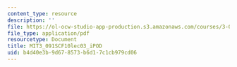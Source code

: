 ```yaml
---
content_type: resource
description: ''
file: https://ol-ocw-studio-app-production.s3.amazonaws.com/courses/3-091sc-introduction-to-solid-state-chemistry-fall-2010/b4d40e3b9d678573b6d17c1cb979cd06_MIT3_091SCF10lec03_iPOD.pdf
file_type: application/pdf
resourcetype: Document
title: MIT3_091SCF10lec03_iPOD
uid: b4d40e3b-9d67-8573-b6d1-7c1cb979cd06
---
```

